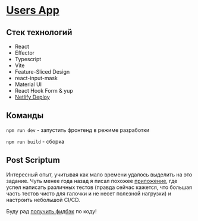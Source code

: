 # [Users App](https://users-app-waldo33.netlify.app)

## Стек технологий
- React
- Effector
- Typescript
- Vite
- Feature-Sliced Design
- react-input-mask
- Material UI
- React Hook Form & yup
- [Netlify Deploy](https://users-app-waldo33.netlify.app)

## Команды

`npm run dev` - запустить фронтенд в режиме разработки

`npm run build` - сборка

## Post Scriptum
Интересный опыт, учитывая как мало времени удалось выделить на это задание. Чуть менее года назад я писал похожее [приложение](https://github.com/Waldo33/employees-app), где успел написать различных тестов (правда сейчас кажется, что большая часть тестов чисто для галочки и не несет полезной нагрузки) и настроить небольшой CI/CD.

Буду рад [получить фидбэк](https://t.me/waldente) по коду!
